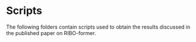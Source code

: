 # Scripts

The following folders contain scripts used to obtain the results discussed in the published paper on RIBO-former.
